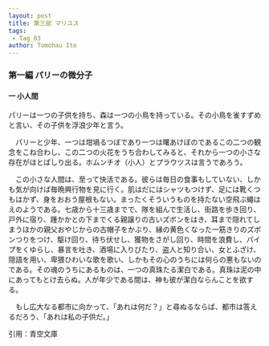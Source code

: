 ```yaml
---
layout: post
title: 第三部 マリユス
tags:
 - Tag_03
author: Tomohau Ito
---
```


### 第一編 パリーの微分子  
#### 一 小人間  

  パリーは一つの子供を持ち、森は一つの小鳥を持っている。その小鳥を雀すずめと言い、その子供を浮浪少年と言う。  

　パリーと少年、一つは坩堝るつぼであり一つは曙あけぼのであるこの二つの観念をこね合わし、この二つの火花をうち合わしてみると、それから一つの小さな存在がほとばしり出る。ホムンチオ（小人）とプラウツスは言うであろう。  

　この小さな人間は、至って快活である。彼らは毎日の食事もしていない、しかも気が向けば毎晩興行物を見に行く。肌はだにはシャツもつけず、足には靴くつもはかず、身をおおう屋根もない。まったくそういうものを持たない空飛ぶ蠅はえのようである。七歳から十三歳までで、隊を組んで生活し、街路を歩き回り、戸外に宿り、踵かかとの下までくる親譲りの古いズボンをはき、耳まで隠れてしまうほかの親父おやじからの古帽子をかぶり、縁の黄色くなった一筋きりのズボンつりをつけ、駆け回り、待ち伏せし、獲物をさがし回り、時間を浪費し、パイプをくゆらし、暴言を吐き、酒場に入りびたり、盗人と知り合い、女とふざけ、隠語を用い、卑猥ひわいな歌を歌い、しかもその心のうちには何らの悪もないのである。その魂のうちにあるものは、一つの真珠たる潔白である。真珠は泥の中にあってもとけ去らぬ。人が年少である間は、神も彼が潔白ならんことを欲する。  

　もし広大なる都市に向かって、「あれは何だ？」と尋ぬるならば、都市は答えるだろう、「あれは私の子供だ。」  

引用：青空文庫
